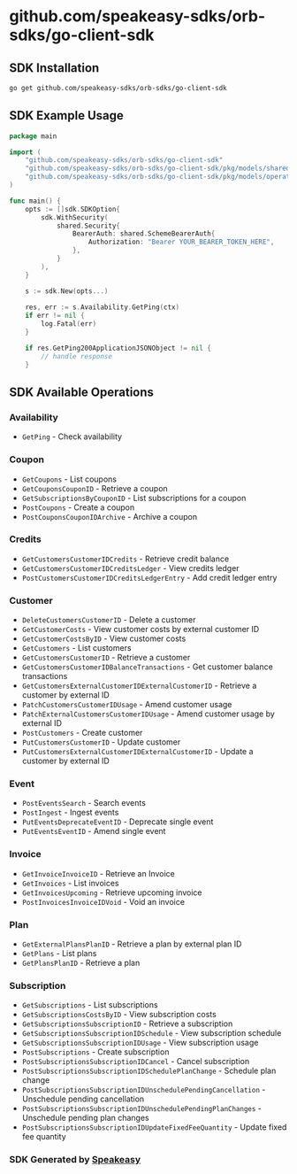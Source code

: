 # github.com/speakeasy-sdks/orb-sdks/go-client-sdk

<!-- Start SDK Installation -->
## SDK Installation

```bash
go get github.com/speakeasy-sdks/orb-sdks/go-client-sdk
```
<!-- End SDK Installation -->

## SDK Example Usage
<!-- Start SDK Example Usage -->
```go
package main

import (
    "github.com/speakeasy-sdks/orb-sdks/go-client-sdk"
    "github.com/speakeasy-sdks/orb-sdks/go-client-sdk/pkg/models/shared"
    "github.com/speakeasy-sdks/orb-sdks/go-client-sdk/pkg/models/operations"
)

func main() {
    opts := []sdk.SDKOption{
        sdk.WithSecurity(
            shared.Security{
                BearerAuth: shared.SchemeBearerAuth{
                    Authorization: "Bearer YOUR_BEARER_TOKEN_HERE",
                },
            }
        ),
    }

    s := sdk.New(opts...)
    
    res, err := s.Availability.GetPing(ctx)
    if err != nil {
        log.Fatal(err)
    }

    if res.GetPing200ApplicationJSONObject != nil {
        // handle response
    }
```
<!-- End SDK Example Usage -->

<!-- Start SDK Available Operations -->
## SDK Available Operations

### Availability

* `GetPing` - Check availability

### Coupon

* `GetCoupons` - List coupons
* `GetCouponsCouponID` - Retrieve a coupon
* `GetSubscriptionsByCouponID` - List subscriptions for a coupon
* `PostCoupons` - Create a coupon
* `PostCouponsCouponIDArchive` - Archive a coupon

### Credits

* `GetCustomersCustomerIDCredits` - Retrieve credit balance
* `GetCustomersCustomerIDCreditsLedger` - View credits ledger
* `PostCustomersCustomerIDCreditsLedgerEntry` - Add credit ledger entry

### Customer

* `DeleteCustomersCustomerID` - Delete a customer
* `GetCustomerCosts` - View customer costs by external customer ID
* `GetCustomerCostsByID` - View customer costs
* `GetCustomers` - List customers
* `GetCustomersCustomerID` - Retrieve a customer
* `GetCustomersCustomerIDBalanceTransactions` - Get customer balance transactions
* `GetCustomersExternalCustomerIDExternalCustomerID` - Retrieve a customer by external ID
* `PatchCustomersCustomerIDUsage` - Amend customer usage
* `PatchExternalCustomersCustomerIDUsage` - Amend customer usage by external ID
* `PostCustomers` - Create customer
* `PutCustomersCustomerID` - Update customer
* `PutCustomersExternalCustomerIDExternalCustomerID` - Update a customer by external ID

### Event

* `PostEventsSearch` - Search events
* `PostIngest` - Ingest events
* `PutEventsDeprecateEventID` - Deprecate single event
* `PutEventsEventID` - Amend single event

### Invoice

* `GetInvoiceInvoiceID` - Retrieve an Invoice
* `GetInvoices` - List invoices
* `GetInvoicesUpcoming` - Retrieve upcoming invoice
* `PostInvoicesInvoiceIDVoid` - Void an invoice

### Plan

* `GetExternalPlansPlanID` - Retrieve a plan by external plan ID
* `GetPlans` - List plans
* `GetPlansPlanID` - Retrieve a plan

### Subscription

* `GetSubscriptions` - List subscriptions
* `GetSubscriptionsCostsByID` - View subscription costs
* `GetSubscriptionsSubscriptionID` - Retrieve a subscription
* `GetSubscriptionsSubscriptionIDSchedule` - View subscription schedule
* `GetSubscriptionsSubscriptionIDUsage` - View subscription usage
* `PostSubscriptions` - Create subscription
* `PostSubscriptionsSubscriptionIDCancel` - Cancel subscription
* `PostSubscriptionsSubscriptionIDSchedulePlanChange` - Schedule plan change
* `PostSubscriptionsSubscriptionIDUnschedulePendingCancellation` - Unschedule pending cancellation
* `PostSubscriptionsSubscriptionIDUnschedulePendingPlanChanges` - Unschedule pending plan changes
* `PostSubscriptionsSubscriptionIDUpdateFixedFeeQuantity` - Update fixed fee quantity

<!-- End SDK Available Operations -->

### SDK Generated by [Speakeasy](https://docs.speakeasyapi.dev/docs/using-speakeasy/client-sdks)
